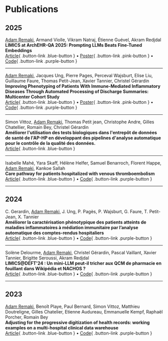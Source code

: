 # Publications

## 2025
<u>Adam Remaki</u>, Armand Violle, Vikram Natraj, Étienne Guével, Akram Redjdal   
**LIMICS at ArchEHR-QA 2025: Prompting LLMs Beats Fine-Tuned Embeddings**   
[Article](https://aclanthology.org/2025.bionlp-share.18/){ .button-link .blue-button } • [Poster](/assets/files/2025_08_01_BioNLP.pdf){ .button-link .pink-button } • [Code](https://github.com/armandviolle/BioNLP-2025){ .button-link .purple-button }

---

<u>Adam Remaki</u>, Jacques Ung, Pierre Pages, Perceval Wajsburt, Elise Liu, Guillaume Faure, Thomas Petit-Jean, Xavier Tannier, Christel Gérardin   
**Improving Phenotyping of Patients With Immune-Mediated Inflammatory Diseases Through Automated Processing of Discharge Summaries: Multicenter Cohort Study**   
[Article](https://medinform.jmir.org/2025/1/e68704){ .button-link .blue-button } • [Poster](/assets/files/2025_02_01_SaintMalo.pdf){ .button-link .pink-button } • [Code](https://github.com/Aremaki/BioMedics){ .button-link .purple-button }

---

Simon Vittoz, <u>Adam Remaki</u>, Thomas Petit jean, Christophe Andre, Gilles Chatellier, Romain Bey, Christel Gérardin   
**Améliorer l'utilisation des tests biologiques dans l'entrepôt de données de santé de l'AP-HP en développant des pipelines d'analyse automatique pour le contrôle de la qualité des données.**   
[Article](https://www.sciencedirect.com/science/article/pii/S2950433325000679){ .button-link .blue-button }

---

Isabelle Mahé, Yara Skaff, Hélène Helfer, Samuel Benarroch, Florent Happe, <u>Adam Remaki</u>, Kankoe Sallah   
**Care pathway for patients hospitalized with venous thromboembolism**   
[Article](https://onlinelibrary.wiley.com/doi/abs/10.1111/eci.14383){ .button-link .blue-button } • [Code](https://github.com/aphp-datascience/study-vte){ .button-link .purple-button }

---

## 2024
C. Gerardin, <u>Adam Remaki</u>, J. Ung, P. Pagès, P. Wajsburt, G. Faure, T. Petit-Jean, X. Tannier   
**Améliorer la caractérisation phénotypique des patients atteints de maladies inflammatoires à médiation immunitaire par l’analyse automatique des comptes-rendus hospitaliers**   
[Article](https://www.sciencedirect.com/science/article/pii/S0248866324011676){ .button-link .blue-button } • [Code](https://github.com/Aremaki/BioMedics){ .button-link .purple-button }

---

Solène Delourme, <u>Adam Remaki</u>, Christel Gérardin, Pascal Vaillant, Xavier Tannier, Brigitte Seroussi, Akram Redjdal   
**LIMICS@DEFT'24 : Un mini-LLM peut-il tricher aux QCM de pharmacie en fouillant dans Wikipédia et NACHOS ?**   
[Article](https://aclanthology.org/2024.jeptalnrecital-deft.3/){ .button-link .blue-button } • [Code](https://github.com/Aremaki/deft_2024){ .button-link .purple-button }

---

## 2023
<u>Adam Remaki</u>, Benoît Playe, Paul Bernard, Simon Vittoz, Matthieu Doutreligne, Gilles Chatelier, Etienne Audureau, Emmanuelle Kempf, Raphaël Porcher, Romain Bey   
**Adjusting for the progressive digitization of health records: working examples on a multi-hospital clinical data warehouse**   
[Article](https://www.medrxiv.org/content/10.1101/2023.08.17.23294220v1){ .button-link .blue-button } • [Code](https://github.com/aphp-datascience/study-adjusting-progressive-digitization){ .button-link .purple-button }
